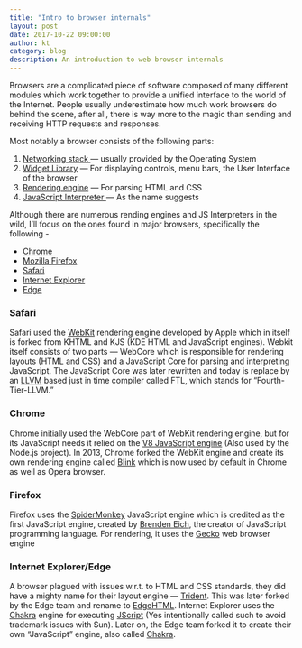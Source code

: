 ```yaml
---
title: "Intro to browser internals"
layout: post
date: 2017-10-22 09:00:00
author: kt
category: blog
description: An introduction to web browser internals
---
```


Browsers are a complicated piece of software composed of many different modules
which work together to provide a unified interface to the world of the Internet.
People usually underestimate how much work browsers do behind the scene, after
all, there is way more to the magic than sending and receiving HTTP requests and
responses.

Most notably a browser consists of the following parts:

1.  [Networking stack ](https://en.wikipedia.org/wiki/Protocol_stack)— usually
provided by the Operating System
1.  [Widget Library](https://en.wikipedia.org/wiki/Widget_toolkit) — For displaying
controls, menu bars, the User Interface of the browser
1.  [Rendering engine](https://en.wikipedia.org/wiki/Web_browser_engine) — For
parsing HTML and CSS
1.  [JavaScript Interpreter ](https://en.wikipedia.org/wiki/JavaScript_engine)— As
the name suggests

Although there are numerous rending engines and JS Interpreters in the wild,
I’ll focus on the ones found in major browsers, specifically the following -

* [Chrome](https://en.wikipedia.org/wiki/Google_Chrome)
* [Mozilla Firefox](https://en.wikipedia.org/wiki/Firefox)
* [Safari](https://en.wikipedia.org/wiki/Safari_(web_browser))
* [Internet Explorer](https://en.wikipedia.org/wiki/Internet_Explorer)
* [Edge](https://en.wikipedia.org/wiki/Microsoft_Edge)

### Safari

Safari used the [WebKit](https://en.wikipedia.org/wiki/WebKit) rendering engine
developed by Apple which in itself is forked from KHTML and KJS (KDE HTML and
JavaScript engines). Webkit itself consists of two parts — WebCore which is
responsible for rendering layouts (HTML and CSS) and a JavaScript Core for
parsing and interpreting JavaScript. The JavaScript Core was later rewritten and
today is replace by an [LLVM](https://en.wikipedia.org/wiki/LLVM) based just in
time compiler called FTL, which stands for “Fourth-Tier-LLVM.”

### Chrome

Chrome initially used the WebCore part of WebKit rendering engine, but for its
JavaScript needs it relied on the [V8 JavaScript
engine](https://en.wikipedia.org/wiki/Chrome_V8) (Also used by the Node.js
project). In 2013, Chrome forked the WebKit engine and create its own rendering
engine called [Blink](https://en.wikipedia.org/wiki/Blink_(web_engine)) which is
now used by default in Chrome as well as Opera browser.

### Firefox

Firefox uses the [SpiderMonkey](https://en.wikipedia.org/wiki/SpiderMonkey)
JavaScript engine which is credited as the first JavaScript engine, created by
[Brenden Eich](https://en.wikipedia.org/wiki/Brendan_Eich), the creator of
JavaScript programming language. For rendering, it uses the
[Gecko](https://en.wikipedia.org/wiki/Gecko_(software)) web browser engine

### Internet Explorer/Edge

A browser plagued with issues w.r.t. to HTML and CSS standards, they did have a
mighty name for their layout engine —
[Trident](https://en.wikipedia.org/wiki/Trident_(layout_engine)). This was later
forked by the Edge team and rename to
[EdgeHTML](https://en.wikipedia.org/wiki/EdgeHTML). Internet Explorer uses the
[Chakra](https://en.wikipedia.org/wiki/Chakra_(JScript_engine)) engine for
executing [JScript](https://en.wikipedia.org/wiki/JScript) (Yes intentionally
called such to avoid trademark issues with Sun). Later on, the Edge team forked
it to create their own “JavaScript” engine, also called
[Chakra](https://en.wikipedia.org/wiki/Chakra_(JavaScript_engine)).
